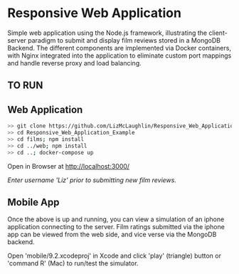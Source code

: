 # Responsive Web Application

Simple web application using the Node.js framework, illustrating the client-server paradigm to submit and display film reviews stored in a MongoDB Backend. The different components are implemented via Docker containers, with Nginx integrated into the application to eliminate custom port mappings and handle reverse proxy and load balancing.

## TO RUN

## Web Application
 ```sh
>> git clone https://github.com/LizMcLaughlin/Responsive_Web_Application_Example
>> cd Responsive_Web_Application_Example
>> cd films; npm install
>> cd ../web; npm install
>> cd ..; docker-compose up
```

Open in Browser at [http://localhost:3000/](http://localhost:3000/)

*Enter username 'Liz' prior to submitting new film reviews.*

## Mobile App

Once the above is up and running, you can view a simulation of an iphone application connecting to the server. Film ratings submitted via the iphone app can be viewed from the web side, and vice verse via the MongoDB backend. 

Open 'mobile/9.2.xcodeproj' in Xcode and click 'play' (triangle) button or 'command R' (Mac) to run/test the simulator.
